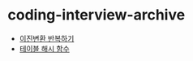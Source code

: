 # coding-interview-archive

- [이진변환 반복하기](https://school.programmers.co.kr/learn/courses/30/lessons/70129)
- [테이블 해시 함수](https://school.programmers.co.kr/learn/courses/30/lessons/147354)
